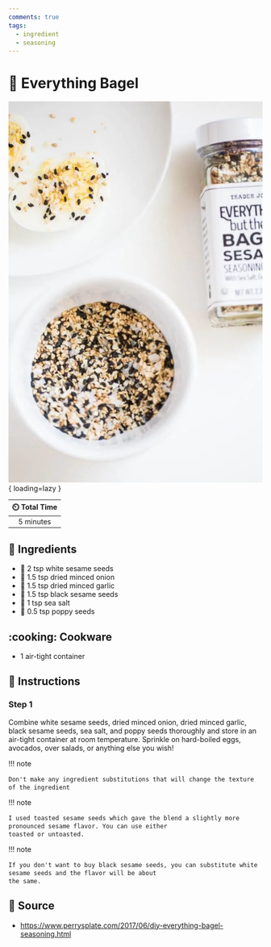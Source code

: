 ```yaml
---
comments: true
tags:
  - ingredient
  - seasoning
---
```

# :bagel: Everything Bagel

![Everything Bagel][1]{ loading=lazy }

| :timer_clock: Total Time |
|:-----------------------: |
| 5 minutes |

## :salt: Ingredients

- :seedling: 2 tsp white sesame seeds
- :onion: 1.5 tsp dried minced onion
- :garlic: 1.5 tsp dried minced garlic
- :seedling: 1.5 tsp black sesame seeds
- :salt: 1 tsp sea salt
- :seedling: 0.5 tsp poppy seeds

## :cooking: Cookware

- 1 air-tight container

## :pencil: Instructions

### Step 1

Combine white sesame seeds, dried minced onion, dried minced garlic, black sesame seeds, sea salt, and poppy seeds
thoroughly and store in an air-tight container at room temperature. Sprinkle on hard-boiled eggs, avocados, over salads,
or anything else you wish!

!!! note

    Don't make any ingredient substitutions that will change the texture of the ingredient

!!! note

    I used toasted sesame seeds which gave the blend a slightly more pronounced sesame flavor. You can use either
    toasted or untoasted.

!!! note

    If you don't want to buy black sesame seeds, you can substitute white sesame seeds and the flavor will be about
    the same.

## :link: Source

- <https://www.perrysplate.com/2017/06/diy-everything-bagel-seasoning.html>

[1]: <../../assets/images/everything-bagel.png>
